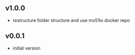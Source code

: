 

## v1.0.0

- restructure folder structure and use mx51io docker repo

## v0.0.1

- initial version
